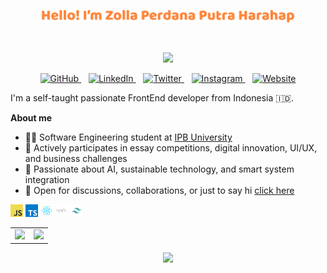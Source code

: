 <!-- Profile Banner -->
<p align="center">
  <a href="https://zollahrp.my.id/"><img width="80%" alt="Hello, I'm Zolla!" src="./img/header.png" /></a>
</p>
<br />

<!-- Typing Animation -->
<p align="center">
  <a href="https://github.com/DenverCoder1/readme-typing-svg">
    <img src="https://readme-typing-svg.demolab.com/?lines=Software+Engineer;UI%2FUX+Designer;Writer;Problem+Solver;Creative+Thinker;Researcher;Web+Designer;Always+learning+something+cool&font=Fira+Code&center=true&width=500&height=45&color=FD853A&vCenter=true&pause=1000&size=22" />
  </a>
</p>

<!-- Sosmed Icons -->
<p align="center">
  <a href="https://github.com/zollahrp" target="_blank">
  <img width="32px" src="https://img.icons8.com/ios-filled/50/FD853A/github--v1.png" title="GitHub"/>
  </a>
  &#8287;&#8287;
  <a href="https://www.linkedin.com/in/zolla/" target="_blank">
    <img width="32px" src="https://img.icons8.com/ios-filled/50/FD853A/linkedin.png" title="LinkedIn"/>
  </a>
  &#8287;&#8287;
  <a href="https://twitter.com/zollahrp" target="_blank">
    <img width="32px" src="https://img.icons8.com/ios-filled/50/FD853A/twitterx--v2.png" title="Twitter"/>
  </a>
  &#8287;&#8287;
  <a href="https://instagram.com/zollahrp" target="_blank">
    <img width="32px" src="https://img.icons8.com/ios-filled/50/FD853A/instagram-new.png" title="Instagram"/>
  </a>
  &#8287;&#8287;
  <a href="https://zolla.web.id" target="_blank">
    <img width="32px" src="https://img.icons8.com/ios-filled/50/FD853A/domain.png" title="Website"/>
  </a>
</p>


<!-- About Section -->
I'm a self-taught passionate FrontEnd developer from Indonesia 🇮🇩.

**About me**
- 👨‍💻 Software Engineering student at [IPB University](https://ipb.ac.id)  
- 🧠 Actively participates in essay competitions, digital innovation, UI/UX, and business challenges  
- 🌱 Passionate about AI, sustainable technology, and smart system integration  
- 💬 Open for discussions, collaborations, or just to say hi [click here](https://github.com/zollahrp/zollahrp/issues)


<!-- Skills -->
<code><img height="20" alt="javascript" src="https://raw.githubusercontent.com/github/explore/80688e429a7d4ef2fca1e82350fe8e3517d3494d/topics/javascript/javascript.png"></code>
<code><img height="20" alt="typescript" src="https://raw.githubusercontent.com/github/explore/80688e429a7d4ef2fca1e82350fe8e3517d3494d/topics/typescript/typescript.png"></code>
<code><img height="20" alt="react" src="https://raw.githubusercontent.com/github/explore/80688e429a7d4ef2fca1e82350fe8e3517d3494d/topics/react/react.png"></code>
<code><img height="20" alt="nextjs" src="https://raw.githubusercontent.com/github/explore/main/topics/nextjs/nextjs.png"></code>
<code><img height="20" alt="tailwind" src="https://raw.githubusercontent.com/github/explore/main/topics/tailwind/tailwind.png"></code>

<!-- GitHub Stats -->
<table align="center">
  <tr>
    <td>
      <img src="https://github-readme-stats.vercel.app/api?username=zollahrp&show_icons=true&theme=default&hide_border=true" />
    </td>
    <td>
      <img src="https://github-readme-stats.vercel.app/api/top-langs/?username=zollahrp&layout=compact&theme=default&hide_border=true" />
    </td>
  </tr>
</table>

<!-- Contribution Snake -->
<div align="center">
  <img src="https://github.com/zollahrp/zollahrp/raw/output/github-contribution-grid-snake.svg" />
</div>

